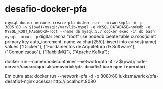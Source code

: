# desafio-docker-pfa

mysql:
<code>docker network create pfa
docker run --network=pfa -d -p 3005:80 -v $(pwd)/mysql:/var/lib/mysql -e MYSQL_DATABASE=nodedb -e MYSQL_ROOT_PASSWORD=root --name db mysql:5.7
docker exec -it db bash
mysql -uroot -p</code>
digitar senha "root"
use nodedb
create table cursos(id int primary key auto_increment, name varchar(255));
insert into cursos(name) values ("Docker"), ("Fundamentos de Arquitetura de Software"), ("Comunicacao"), ("RabbitMQ"), ("Apache Kafka");

docker run --name=nodecontainer --network=pfa -it -v $(pwd)/node-server:/usr/src/app lukkzmaverick/pfa-desafio1 bash
npm i
npm start

Em outra aba:
docker run --network=pfa -d -p 8080:80 lukkzmaverick/pfa-desafio1-nginx
acessar http://localhost:8080

